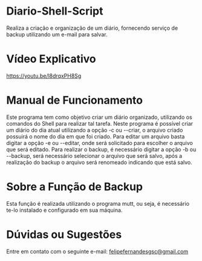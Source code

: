    # Diario-Shell-Script
Realiza a criação e organização de um diário, fornecendo serviço de backup utilizando um e-mail para salvar.

   # Vídeo Explicativo
   https://youtu.be/l8drqxPH8Sg

   # Manual de Funcionamento
   Este programa tem como objetivo criar um diário organizado, utilizando os
comandos do Shell para realizar tal tarefa.
   Neste programa é possível criar um diário do dia atual utilizando a opção
-c ou --criar, o arquivo criado possuirá o nome do dia em que foi criado. Para
editar um arquivo basta digitar a opção -e ou --editar, onde será solicitado
para escolher o arquivo que será editado. Para realizar o backup, é necessário
digitar a opção -b ou --backup, será necessário selecionar o arquivo que será
salvo, após a realização do backup o arquivo será renomeado indicando que
está salvo.

   # Sobre a Função de Backup
   Esta função é realizada utilizando o programa mutt, ou seja, é necessário
te-lo instalado e configurado em sua máquina.

   # Dúvidas ou Sugestões
   Entre em contato com o seguinte e-mail: felipefernandesgsc@gmail.com

